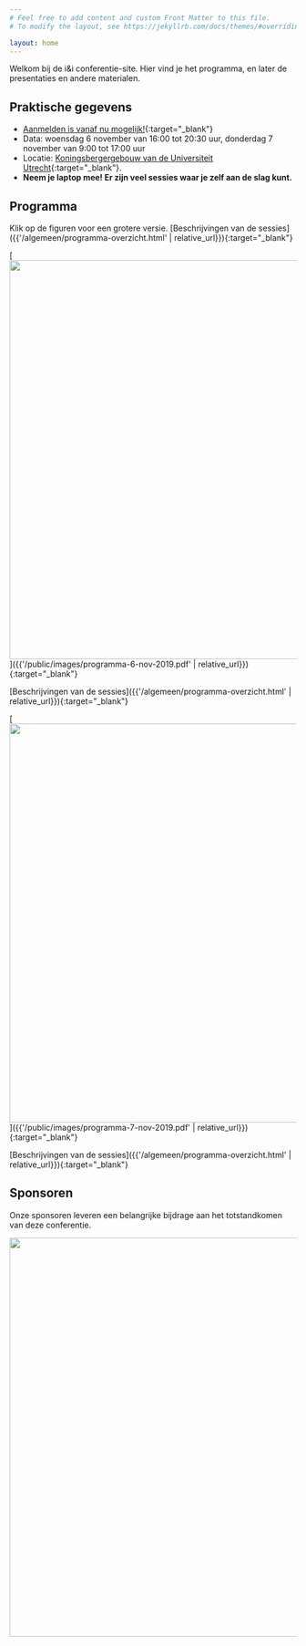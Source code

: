 ```yaml
---
# Feel free to add content and custom Front Matter to this file.
# To modify the layout, see https://jekyllrb.com/docs/themes/#overriding-theme-defaults

layout: home
---
```


Welkom bij de i&i conferentie-site.
Hier vind je het programma, en later de presentaties en andere materialen.

## Praktische gegevens

* [Aanmelden is vanaf nu mogelijk!](https://www.smink-registratie.nl/ieni/){:target="_blank"}
* Data: woensdag 6 november van 16:00 tot 20:30 uur, donderdag 7 november van 9:00 tot 17:00 uur
* Locatie: [Koningsbergergebouw van de Universiteit Utrecht](https://goo.gl/maps/7CdkZcuYwsL2){:target="_blank"}.
* **Neem je laptop mee! Er zijn veel sessies waar je zelf aan de slag kunt.**

## Programma

Klik op de figuren voor een grotere versie.
[Beschrijvingen van de sessies]({{'/algemeen/programma-overzicht.html' | relative_url}}){:target="_blank"}

[<img src="{{'/public/images/programma-6-nov-2019.png' | relative_url}}" width="700">]({{'/public/images/programma-6-nov-2019.pdf' | relative_url}}){:target="_blank"}

[Beschrijvingen van de sessies]({{'/algemeen/programma-overzicht.html' | relative_url}}){:target="_blank"}

[<img src="{{'/public/images/programma-7-nov-2019.png' | relative_url}}" width="700">]({{'/public/images/programma-7-nov-2019.pdf' | relative_url}}){:target="_blank"}

[Beschrijvingen van de sessies]({{'/algemeen/programma-overzicht.html' | relative_url}}){:target="_blank"}

## Sponsoren

Onze sponsoren leveren een belangrijke bijdrage aan het totstandkomen van deze conferentie.

<img src="{{'/public/images/sponsoren-2019-a.jpg' | relative_url}}" width="700">

